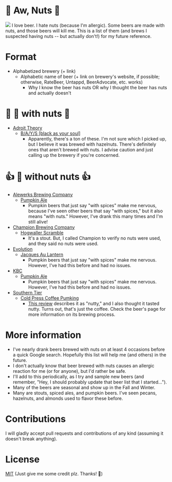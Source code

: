 # :beers: Aw, Nuts :beer:
<img src="https://i.imgur.com/HzTujCL.gif" />
I love beer. I hate nuts (because I'm allergic). Some beers are made with nuts, and those beers will kill me. This is a list of them (and brews I suspected having nuts -- but actually don't!) for my future reference.

# Format
- Alphabetized brewery (+ link)
  - Alphabetic name of beer (+ link on brewery's website, if possible; otherwise, RateBeer, Untappd, BeerAdvocate, etc. works)
    - Why I know the beer has nuts OR why I thought the beer has nuts and actually doesn't

# :no_entry_sign: :beer: with nuts :no_entry_sign:
- [Adroit Theory](https://www.adroit-theory.com)
  - [B/A/Y/S [black as your soul]](https://www.adroit-theory.com/beers)
    - Apparently, there's a ton of these. I'm not sure which I picked up, but I believe it was brewed with hazelnuts. There's definitely ones that aren't brewed with nuts. I advise caution and just calling up the brewery if you're concerned.

# :thumbsup: :beer: without nuts :thumbsup:
- [Alewerks Brewing Company](http://www.alewerks.com)
  - [Pumpkin Ale](http://www.alewerks.com/pumpkin-ale.html)
    - Pumpkin beers that just say "with spices" make me nervous, because I've seen other beers that say "with spices," but it also means "with nuts." However, I've drank this many times and I'm still alive!
- [Champion Brewing Company](http://championbrewingcompany.com)
  - [Hogwaller Scramble](http://championbrewingcompany.com/beer/)
    - It's a stout. But, I called Champion to verify no nuts were used, and they said no nuts were used. 
- [Evolution](https://www.evolutioncraftbrewing.com)
  - [Jacques Au Lantern](https://www.evolutioncraftbrewing.com/store/Jacques-Au-Lantern/B14597DC-54CD-423D-BAE2-8032F9952CBC)
    - Pumpkin beers that just say "with spices" make me nervous. However, I've had this before and had no issues. 
- [KBC](http://www.federaljacks.com/ales.html)
  - [Pumpkin Ale](https://www.traderjoes.com/fearless-flyer/article/1332)
    - Pumpkin beers that just say "with spices" make me nervous. However, I've had this before and had no issues.
- [Southern Tier](http://www.stbcbeer.com/)
  - [Cold Press Coffee Pumking](http://www.stbcbeer.com/beer/cold-press-coffee-pumking/)
    - [This review](http://beerstreetjournal.com/southern-tier-cold-press-coffee-pumking/) describes it as "nutty," and I also thought it tasted nutty. Turns out, that's just the coffee. Check the beer's page for more information on its brewing process.
    
# More information
- I've nearly drank beers brewed with nuts on at least 4 occasions before a quick Google search. Hopefully this list will help me (and others) in the future.
- I don't actually know that beer brewed with nuts causes an allergic reaction for me (or for anyone), but I'd rather be safe.
- I'll add to this periodically, as I try and sample new beers (and remember, "Hey, I should probably update that beer list that I started...").
- Many of the beers are seasonal and show up in the Fall and Winter. 
- Many are stouts, spiced ales, and pumpkin beers. I've seen pecans, hazelnuts, and almonds used to flavor these before.

# Contributions
I will gladly accept pull requests and contributions of any kind (assuming it doesn't break anything).

# License
[MIT](https://github.com/jdk2pq/CanIDrinkIt/blob/master/LICENSE.md) (Just give me some credit plz. Thanks! :beers:)
